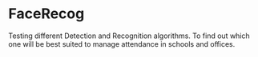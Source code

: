 # FaceRecog
Testing different Detection and Recognition algorithms.
To find out which one will be best suited to manage attendance in schools and offices.
